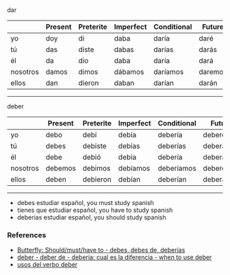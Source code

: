 
dar

| | Present | Preterite | Imperfect | Conditional | Future |
|-|-|-|-|-|-|
yo | doy | di | daba | daría | daré |
tú | das | diste | dabas | darías | darás |
él | da | dio | daba | daría | dará | 	
nosotros | damos | dimos | dábamos | daríamos | daremos |
ellos | dan | dieron | daban | darían | darán |

---

deber

| | Present | Preterite | Imperfect | Conditional | Future |
|-|-|-|-|-|-|
yo | debo | debí | debía | debería | deberé |
tú | debes | debiste | debías | deberías | deberás |
él | debe | debió | debía | debería | deberá |
nosotros | debemos | debimos | debíamos | deberíamos | deberemos |
ellos | deben | debieron | debían | deberían | deberán |

---

- debes estudiar español, you must study spanish
- tienes que estudiar español, you have to study spanish
- deberias estudiar español, you should study spanish

### References

- [Butterfly: Should/must/have to - debes, debes de, deberías](https://www.youtube.com/watch?v=gdZNvl7TKyY)
- [deber - deber de - deberia: cual es la diferencia - when to use deber](https://www.youtube.com/watch?v=JHBl9tUAfbQ)
- [usos del verbo deber](https://www.youtube.com/watch?v=se0W4UtOqyA)
